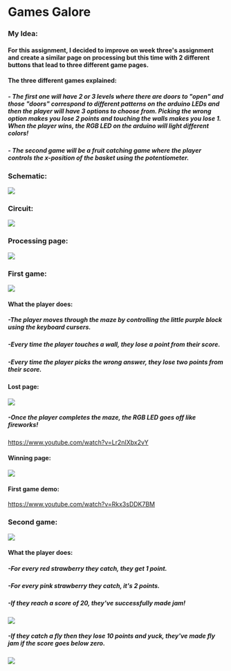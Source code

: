 # Games Galore
### My Idea:
#### For this assignment, I decided to improve on week three's assignment and create a similar page on processing but this time with 2 different buttons that lead to three different game pages.
#### The three different games explained:
##### - The first one will have 2 or 3 levels where there are doors to "open" and those "doors" correspond to different patterns on the arduino LEDs and then the player will have 3 options to choose from. Picking the wrong option makes you lose 2 points and touching the walls makes you lose 1. When the player wins, the RGB LED on the arduino will light different colors!
##### - The second game will be a fruit catching game where the player controls the x-position of the basket using the potentiometer.
### Schematic:
![](Finalschematic.JPG)
### Circuit:
![](circuitfinal.jpg)
### Processing page:
![](processingpage.png)
### First game:
![](Firstgame.png)
#### What the player does:
##### -The player moves through the maze by controlling the little purple block using the keyboard cursers.
##### -Every time the player touches a wall, they lose a point from their score.
##### -Every time the player picks the wrong answer, they lose two points from their score.
#### Lost page:
![](1losing.png)
##### -Once the player completes the maze, the RGB LED goes off like fireworks!
https://www.youtube.com/watch?v=Lr2nIXbx2vY
#### Winning page:
![](1winning.png)
#### First game demo:
https://www.youtube.com/watch?v=Rkx3sDDK7BM
### Second game:
![](secondgamegif.gif)
#### What the player does:
##### -For every red strawberry they catch, they get 1 point.
##### -For every pink strawberry they catch, it's 2 points.
##### -If they reach a score of 20, they've successfully made jam!
![](Swinningpage.png)
##### -If they catch a fly then they lose 10 points and yuck, they've made fly jam if the score goes below zero.
![](Slosingpage.png)
